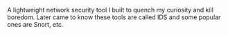 A lightweight network security tool I built to quench my curiosity and kill boredom. Later came to know these tools are called IDS and some popular ones are Snort, etc.

